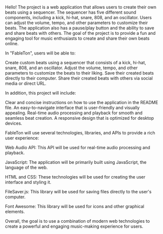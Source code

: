 Hello! The project is a web application that allows users to create their own beats using a sequencer. The sequencer has five different sound components, including a kick, hi-hat, snare, 808, and an oscillator. Users can adjust the volume, tempo, and other parameters to customize their beats. The application also has a pause/play button and the ability to save and share beats with others. The goal of the project is to provide a fun and engaging tool for music enthusiasts to create and share their own beats online.

In "FableTon", users will be able to:

Create custom beats using a sequencer that consists of a kick, hi-hat, snare, 808, and an oscillator. Adjust the volume, tempo, and other parameters to customize the beats to their liking. Save their created beats directly to their computer. Share their created beats with others via social media or direct URL.

In addition, this project will include:

Clear and concise instructions on how to use the application in the README file. An easy-to-navigate interface that is user-friendly and visually appealing. Real-time audio processing and playback for smooth and seamless beat creation. A responsive design that is optimized for desktop devices.

FableTon will use several technologies, libraries, and APIs to provide a rich user experience:

Web Audio API: This API will be used for real-time audio processing and playback.

JavaScript: The application will be primarily built using JavaScript, the language of the web.

HTML and CSS: These technologies will be used for creating the user interface and styling it.

FileSaver.js: This library will be used for saving files directly to the user's computer.

Font Awesome: This library will be used for icons and other graphical elements.

Overall, the goal is to use a combination of modern web technologies to create a powerful and engaging music-making experience for users.